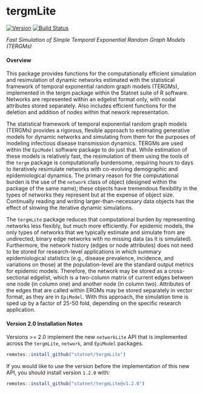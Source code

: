 # tergmLite

[![Version](http://img.shields.io/badge/Version-2.1.5-orange.svg?style=flat)](https://github.com/statnet/tergmLite)
[![Build Status](https://travis-ci.org/statnet/tergmLite.svg?branch=master)](https://travis-ci.org/statnet/tergmLite)

*Fast Simulation of Simple Temporal Exponential Random Graph Models (TERGMs)*

#### Overview

This package provides functions for the computationally efficient simulation and 
resimulation of dynamic networks estimated with the statistical framework of 
temporal exponential random graph models (TERGMs), implemented in the tergm package 
within the Statnet suite of R software. Networks are represented within an edgelist 
format only, with nodal attributes stored separately. Also includes efficient 
functions for the deletion and addition of nodes within that nework representation.

The statistical framework of temporal exponential random graph models (TERGMs)
provides a rigorous, flexible approach to estimating generative models for
dynamic networks and simulating from them for the purposes of modeling infectious
disease transmission dynamics. TERGMs are used within the `EpiModel` software
package to do just that. While estimation of these models is relatively fast,
the resimulation of them using the tools of the `tergm` package
is computationally burdensome, requiring hours to days to iteratively resimulate
networks with co-evolving demographic and epidemiological dynamics. The
primary reason for the computational burden is the use of the `network`
class of object (designed within the package of the same name); these objects
have tremendous flexibility in the types of networks they represent but at the
expense of object size. Continually reading and writing larger-than-necessary
data objects has the effect of slowing the iterative dynamic simulations.

The `tergmLite` package reduces that computational burden by representing
networks less flexibly, but much more efficiently. For epidemic models, the only
types of networks that we typically estimate and simulate from are undirected,
binary edge networks with no missing data (as it is simulated). Furthermore,
the network history (edges or node attributes) does not need to be stored for
research-level applications in which summary epidemiological statistics (e.g.,
disease prevalence, incidence, and variations on those) at the population-level
are the standard output metrics for epidemic models. Therefore, the network
may be stored as a cross-sectional edgelist, which is a two-column matrix
of current edges between one node (in column one) and another node (in column two).
Attributes of the edges that are called within ERGMs may be stored separately in
vector format, as they are in `EpiModel`. With this approach, the simulation
time is sped up by a factor of 25-50 fold, depending on the specific research
application.

#### Version 2.0 Installation Notes

Versions >= 2.0 implement the new `networkLite` API that is implemented across the
`tergmLite`, `network`, and `EpiModel` packages.

```r
remotes::install_github("statnet/tergmLite")
```

If you would like to use the version before the implementation of this new API,
you should install version `1.2.0` with:

```r
remotes::install_github("statnet/tergmLite@v1.2.0")
```
